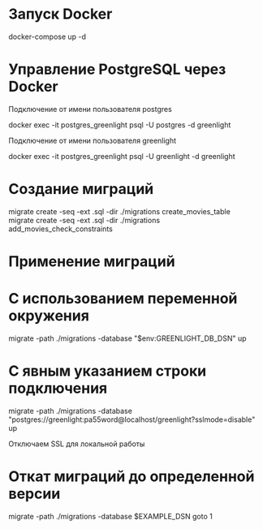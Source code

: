 # Запуск Docker
docker-compose up -d

# Управление PostgreSQL через Docker
Подключение от имени пользователя postgres

docker exec -it postgres_greenlight psql -U postgres -d greenlight

Подключение от имени пользователя greenlight

docker exec -it postgres_greenlight psql -U greenlight -d greenlight

# Создание миграций
migrate create -seq -ext .sql -dir ./migrations create_movies_table \
migrate create -seq -ext .sql -dir ./migrations add_movies_check_constraints

# Применение миграций
# С использованием переменной окружения
migrate -path ./migrations -database "$env:GREENLIGHT_DB_DSN" up



# С явным указанием строки подключения
migrate -path ./migrations -database "postgres://greenlight:pa55word@localhost/greenlight?sslmode=disable" up

Отключаем SSL для локальной работы

# Откат миграций до определенной версии
migrate -path ./migrations -database $EXAMPLE_DSN goto 1
